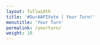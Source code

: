 ```yaml
---
layout: fullwidth
title: '#OurAAPIVote | Your Turn!'
menutitle: 'Your Turn'
permalink: /yourturn/
weight: 10
---
```


<link href='https://actionnetwork.org/css/style-embed-whitelabel.css' rel='stylesheet' type='text/css' /><script>window.yepnope || document.write('<script src="https://actionnetwork.org/includes/js/yepnope154-min.js"><\/script>');</script><script src='https://actionnetwork.org/widgets/v2/form/whats-your-aapi-vote-story?format=js&source=widget&style=full'></script><div id='can-form-area-whats-your-aapi-vote-story' style='width: 100%'><!-- this div is the target for our HTML insertion --></div>
